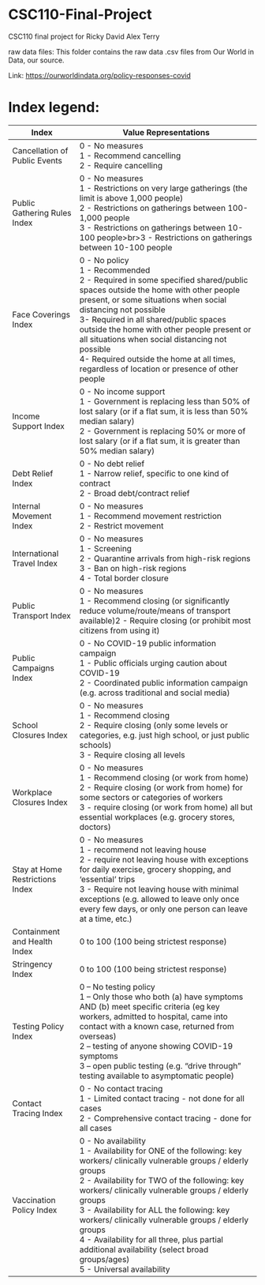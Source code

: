 # CSC110-Final-Project
CSC110 final project for Ricky David Alex Terry





raw data files:
This folder contains the raw data .csv files from Our World in Data, our source.

Link: https://ourworldindata.org/policy-responses-covid


# Index legend:

| Index         | Value Representations|
|----------------------|----------------------|
| Cancellation of Public Events      | 0 - No measures<br>1 - Recommend cancelling<br>2 - Require cancelling |
| Public Gathering Rules Index      | 0 - No measures<br>1 - Restrictions on very large gatherings (the limit is above 1,000 people)<br>2 - Restrictions on gatherings between                                        100-1,000 people<br>3 - Restrictions on gatherings between 10-100 people>br>3 - Restrictions on gatherings between 10-100 people |
| Face Coverings Index      | 0 - No policy<br>1 - Recommended<br>2 - Required in some specified shared/public spaces outside the home with other people present, or some                                         situations when social distancing not possible<br>3- Required in all shared/public spaces outside the home with other people present or all                                       situations when social distancing not possible<br>4- Required outside the home at all times, regardless of location or presence of other people|
| Income Support Index      | 0 - No income support<br>1 - Government is replacing less than 50% of lost salary (or if a flat sum, it is less than 50% median salary)<br>2 -                                    Government is replacing 50% or more of lost salary (or if a flat sum, it is greater than 50% median salary) |
| Debt Relief Index       | 0 - No debt relief<br>1 - Narrow relief, specific to one kind of contract<br>2 - Broad debt/contract relief |
| Internal Movement Index       | 0 - No measures<br>1 - Recommend movement restriction<br>2 - Restrict movement |
| International Travel Index       | 0 - No measures<br>1 - Screening<br>2 - Quarantine arrivals from high-risk regions<br>3 - Ban on high-risk regions<br>4 - Total border                                            closure|
| Public Transport Index       | 0 - No measures<br>1 - Recommend closing (or significantly reduce volume/route/means of transport available)2 - Require closing (or prohibit                                       most citizens from using it)|
| Public Campaigns Index       | 0 - No COVID-19 public information campaign<br>1 - Public officials urging caution about COVID-19<br>2 - Coordinated public information campaign                                (e.g. across traditional and social media) |
| School Closures Index       | 0 - No measures<br>1 - Recommend closing<br>2 - Require closing (only some levels or categories, e.g. just high school, or just public schools)                                     <br>3 - Require closing all levels |
| Workplace Closures Index      | 0 - No measures<br>1 - Recommend closing (or work from home)<br>2 - Require closing (or work from home) for some sectors or categories of                                        workers<br>3 - require closing (or work from home) all but essential workplaces (e.g. grocery stores, doctors) |
| Stay at Home Restrictions Index       |0 - No measures<br>1 - recommend not leaving house<br>2 - require not leaving house with exceptions for daily exercise, grocery                                                  shopping, and ‘essential’ trips<br>3 - Require not leaving house with minimal exceptions (e.g. allowed to leave only once every few                                              days, or only one person can leave at a time, etc.) |
| Containment and Health Index       | 0 to 100 (100 being strictest response)|
| Stringency Index                    | 0 to 100 (100 being strictest response)|
| Testing Policy Index       | 0 – No testing policy<br>1 – Only those who both (a) have symptoms AND (b) meet specific criteria (eg key workers, admitted to hospital, came into                                contact with a known case, returned from overseas)<br>2 – testing of anyone showing COVID-19 symptoms<br>3 – open public testing (e.g. “drive                                    through” testing available to asymptomatic people) |
| Contact Tracing Index       |0 - No contact tracing<br>1 - Limited contact tracing - not done for all cases<br>2 - Comprehensive contact tracing - done for all cases|
| Vaccination Policy Index       | 0 - No availability<br>1 - Availability for ONE of the following: key workers/ clinically vulnerable groups / elderly groups<br>2 -                                              Availability for TWO of the following: key workers/ clinically vulnerable groups / elderly groups<br>3 - Availability for ALL the following:                                      key workers/ clinically vulnerable groups / elderly groups<br>4 - Availability for all three, plus partial additional availability (select                                        broad groups/ages)<br>5 - Universal availability  |

